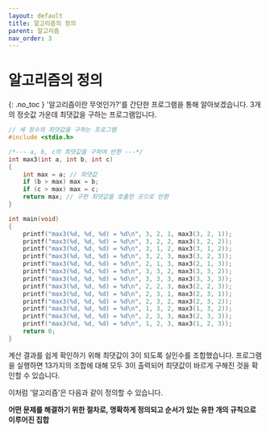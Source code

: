 ```yaml
---
layout: default
title: 알고리즘의 정의
parent: 알고리즘
nav_order: 3
---
```


# 알고리즘의 정의  
{: .no_toc }
'알고리즘이란 무엇인가?'를 간단한 프로그램을 통해 알아보겠습니다. 3개의 정숫값 가운데 최댓값을 구하는 프로그램입니다.  

```c++
// 세 정수의 최댓값을 구하는 프로그램
#include <stdio.h>

/*--- a, b, c의 최댓값을 구하여 반환 ---*/
int max3(int a, int b, int c)
{
	int max = a; // 최댓값
	if (b > max) max = b;
	if (c > max) max = c;
	return max; // 구한 최댓값을 호출한 곳으로 반환
}

int main(void)
{
	printf("max3(%d, %d, %d) = %d\n", 3, 2, 1, max3(3, 2, 1));
	printf("max3(%d, %d, %d) = %d\n", 3, 2, 2, max3(3, 2, 2));
	printf("max3(%d, %d, %d) = %d\n", 3, 1, 2, max3(3, 1, 2));
	printf("max3(%d, %d, %d) = %d\n", 3, 2, 3, max3(3, 2, 3));
	printf("max3(%d, %d, %d) = %d\n", 2, 1, 3, max3(2, 1, 3));
	printf("max3(%d, %d, %d) = %d\n", 3, 3, 2, max3(3, 3, 2));
	printf("max3(%d, %d, %d) = %d\n", 3, 3, 3, max3(3, 3, 3));
	printf("max3(%d, %d, %d) = %d\n", 2, 2, 3, max3(2, 2, 3));
	printf("max3(%d, %d, %d) = %d\n", 2, 3, 1, max3(2, 3, 1));
	printf("max3(%d, %d, %d) = %d\n", 2, 3, 2, max3(2, 3, 2));
	printf("max3(%d, %d, %d) = %d\n", 1, 3, 2, max3(1, 3, 2));
	printf("max3(%d, %d, %d) = %d\n", 2, 3, 3, max3(2, 3, 3));
	printf("max3(%d, %d, %d) = %d\n", 1, 2, 3, max3(1, 2, 3));
	return 0;
}
```  

계산 결과를 쉽게 확인하기 위해 최댓값이 3이 되도록 실인수를 조합했습니다. 프로그램을 실행하면 13가지의 조합에 대해 모두 3이 출력되어 최댓값이 바르게 구해진 것을 확인할 수 있습니다.  

이처럼 '알고리즘'은 다음과 같이 정의할 수 있습니다.  

**어떤 문제를 해결하기 위한 절차로, 명확하게 정의되고 순서가 있는 유한 개의 규칙으로 이루어진 집합**